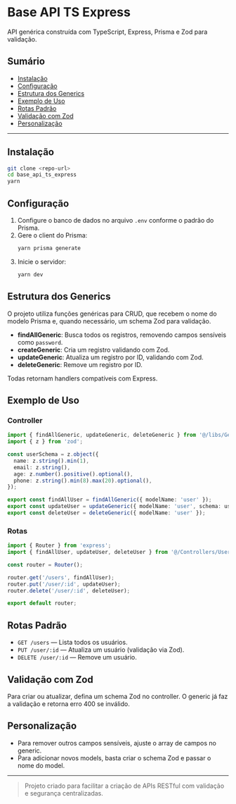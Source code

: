 # Base API TS Express

API genérica construída com TypeScript, Express, Prisma e Zod para validação.

## Sumário

- [Instalação](#instalação)
- [Configuração](#configuração)
- [Estrutura dos Generics](#estrutura-dos-generics)
- [Exemplo de Uso](#exemplo-de-uso)
- [Rotas Padrão](#rotas-padrão)
- [Validação com Zod](#validação-com-zod)
- [Personalização](#personalização)

---

## Instalação

```bash
git clone <repo-url>
cd base_api_ts_express
yarn
```

## Configuração

1. Configure o banco de dados no arquivo `.env` conforme o padrão do Prisma.
2. Gere o client do Prisma:
   ```bash
   yarn prisma generate
   ```
3. Inicie o servidor:
   ```bash
   yarn dev
   ```

## Estrutura dos Generics

O projeto utiliza funções genéricas para CRUD, que recebem o nome do modelo Prisma e, quando necessário, um schema Zod para validação.

- **findAllGeneric**: Busca todos os registros, removendo campos sensíveis como `password`.
- **createGeneric**: Cria um registro validando com Zod.
- **updateGeneric**: Atualiza um registro por ID, validando com Zod.
- **deleteGeneric**: Remove um registro por ID.

Todas retornam handlers compatíveis com Express.

## Exemplo de Uso

### Controller

```typescript
import { findAllGeneric, updateGeneric, deleteGeneric } from '@/libs/GenericCRUD';
import { z } from 'zod';

const userSchema = z.object({
  name: z.string().min(1),
  email: z.string(),
  age: z.number().positive().optional(),
  phone: z.string().min(8).max(20).optional(),
});

export const findAllUser = findAllGeneric({ modelName: 'user' });
export const updateUser = updateGeneric({ modelName: 'user', schema: userSchema });
export const deleteUser = deleteGeneric({ modelName: 'user' });
```

### Rotas

```typescript
import { Router } from 'express';
import { findAllUser, updateUser, deleteUser } from '@/Controllers/UserController';

const router = Router();

router.get('/users', findAllUser);
router.put('/user/:id', updateUser);
router.delete('/user/:id', deleteUser);

export default router;
```

## Rotas Padrão

- `GET /users` — Lista todos os usuários.
- `PUT /user/:id` — Atualiza um usuário (validação via Zod).
- `DELETE /user/:id` — Remove um usuário.

## Validação com Zod

Para criar ou atualizar, defina um schema Zod no controller. O generic já faz a validação e retorna erro 400 se inválido.

## Personalização

- Para remover outros campos sensíveis, ajuste o array de campos no generic.
- Para adicionar novos models, basta criar o schema Zod e passar o nome do model.

---

> Projeto criado para facilitar a criação de APIs RESTful com validação e segurança centralizadas.
